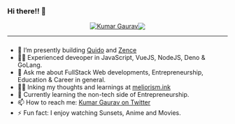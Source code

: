 ### Hi there!! 👋

<div style="display:flex; justify-content:center; align-items: center;">
  <a href="#">
    <img src="https://komarev.com/ghpvc/?username=ikmrgrv&label=Profile%20views&color=0e75b6&style=flat" alt="Kumar Gaurav" />
  </a>
  <a href="https://visitcount.itsvg.in">
    <img src="https://visitcount.itsvg.in/api?id=kumargaurav&label=Stalked%20-%20&color=1&icon=7&pretty=true" />
  </a>  
</div>

---

### 

- 🔭 I’m presently building [Quido](http://quido.club) and [Zence](https://zence.in)
- 🥷🏻 Experienced deveoper in JavaScript, VueJS, NodeJS, Deno & GoLang.
- 💬 Ask me about FullStack Web developments, Entrepreneurship, Education & Career in general.
- ✍🏻 Inking my thoughts and learnings at [meliorism.ink](https://meliorism.ink)
- 🌱 Currently learning the non-tech side of Entrepreneurship.
- 📫 How to reach me: [Kumar Gaurav on Twitter](https://twitter.com/ikmrgrv)
- ⚡ Fun fact: I enjoy watching Sunsets, Anime and Movies.
